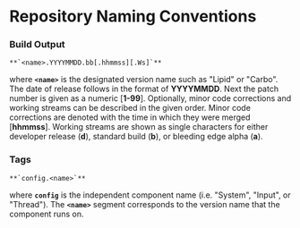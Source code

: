# Repository Naming Conventions

### Build Output

    **`<name>.YYYYMMDD.bb[.hhmmss][.Ws]`**

where **`<name>`** is the designated version name such as "Lipid" or "Carbo".  The
  date of release follows in the format of **YYYYMMDD**.  Next the patch number is
  given as a numeric [**1-99**].  Optionally, minor code corrections and working
  streams can be described in the given order.  Minor code corrections are
  denoted with the time in which they were merged [**hhmmss**].  Working streams
  are shown as single characters for either developer release (**d**), standard
  build (**b**), or bleeding edge alpha (**a**).

### Tags

    **`config.<name>`**

where **`config`** is the independent component name (i.e. "System", "Input", or
  "Thread").  The **`<name>`** segment corresponds to the version name that the
  component runs on.
